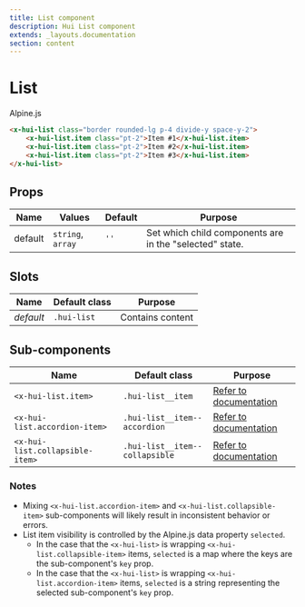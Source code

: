 ```yaml
---
title: List component
description: Hui List component
extends: _layouts.documentation
section: content
---
```


# List
<span class="inline-block px-2 bg-gradient-to-br from-orange-500 to-pink-600 rounded-lg font-semibold">Alpine.js</span>

```html
<x-hui-list class="border rounded-lg p-4 divide-y space-y-2">
    <x-hui-list.item class="pt-2">Item #1</x-hui-list.item>
    <x-hui-list.item class="pt-2">Item #2</x-hui-list.item>
    <x-hui-list.item class="pt-2">Item #3</x-hui-list.item>
</x-hui-list>
```

## Props
| Name | Values | Default | Purpose |
|---|---|---|---|
| default | `string`, `array` | `''` | Set which child components are in the "selected" state. |

## Slots
| Name | Default class | Purpose |
|---|---|---|
| _default_ | `.hui-list` | Contains content |

## Sub-components
| Name | Default class | Purpose |
|---|---|---|
| `<x-hui-list.item>` | `.hui-list__item` | [Refer to documentation](/docs/components/list/item) |
| `<x-hui-list.accordion-item>` | `.hui-list__item--accordion` | [Refer to documentation](/docs/components/list/accordion-item) |
| `<x-hui-list.collapsible-item>` | `.hui-list__item--collapsible` | [Refer to documentation](/docs/components/list/collapsible-item) |


### Notes
* Mixing `<x-hui-list.accordion-item>` and `<x-hui-list.collapsible-item>` sub-components will likely result in inconsistent behavior or errors.
* List item visibility is controlled by the Alpine.js data property `selected`.
    * In the case that the `<x-hui-list>` is wrapping `<x-hui-list.collapsible-item>` items, `selected` is a map where the keys are the sub-component's `key` prop.
    * In the case that the `<x-hui-list>` is wrapping `<x-hui-list.accordion-item>` items, `selected` is a string representing the selected sub-component's `key` prop.